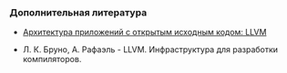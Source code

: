 
### Дополнительная литература

- [Архитектура приложений с открытым исходным кодом: LLVM](https://www.astrosoft.ru/articles/embedded-software/arkhitektura-prilozheniy-s-otkrytym-iskhodnym-kodom-llvm/)

- Л. К. Бруно, А. Рафаэль - LLVM. Инфраструктура для разработки компиляторов.

